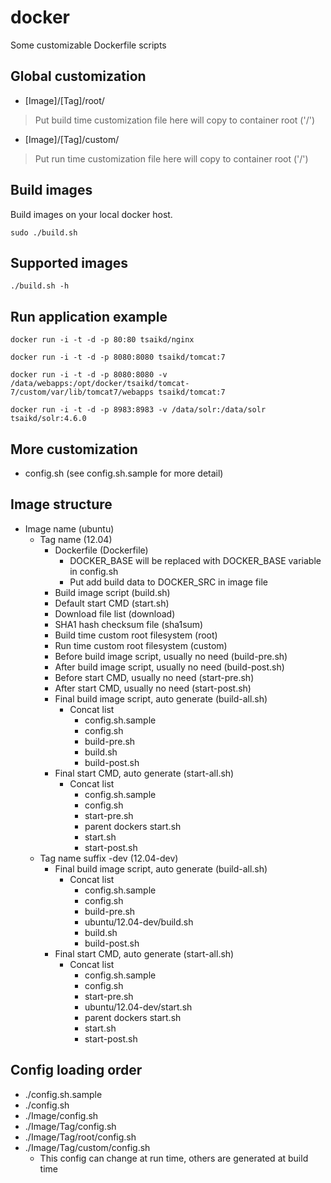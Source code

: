 docker
======

Some customizable Dockerfile scripts

## Global customization
* [Image]/[Tag]/root/
> Put build time customization file here will copy to container root ('/')
* [Image]/[Tag]/custom/
> Put run time customization file here will copy to container root ('/')

## Build images
Build images on your local docker host.
```
sudo ./build.sh
```

## Supported images
```
./build.sh -h
```

## Run application example
```
docker run -i -t -d -p 80:80 tsaikd/nginx
```

```
docker run -i -t -d -p 8080:8080 tsaikd/tomcat:7
```

```
docker run -i -t -d -p 8080:8080 -v /data/webapps:/opt/docker/tsaikd/tomcat-7/custom/var/lib/tomcat7/webapps tsaikd/tomcat:7
```

```
docker run -i -t -d -p 8983:8983 -v /data/solr:/data/solr tsaikd/solr:4.6.0
```

## More customization
* config.sh (see config.sh.sample for more detail)

## Image structure
* Image name (ubuntu)
	* Tag name (12.04)
		* Dockerfile (Dockerfile)
			* DOCKER_BASE will be replaced with DOCKER_BASE variable in config.sh
			* Put add build data to DOCKER_SRC in image file
		* Build image script (build.sh)
		* Default start CMD (start.sh)
		* Download file list (download)
		* SHA1 hash checksum file (sha1sum)
		* Build time custom root filesystem (root)
		* Run time custom root filesystem (custom)
		* Before build image script, usually no need (build-pre.sh)
		* After build image script, usually no need (build-post.sh)
		* Before start CMD, usually no need (start-pre.sh)
		* After start CMD, usually no need (start-post.sh)
		* Final build image script, auto generate (build-all.sh)
			* Concat list
				* config.sh.sample
				* config.sh
				* build-pre.sh
				* build.sh
				* build-post.sh
		* Final start CMD, auto generate (start-all.sh)
			* Concat list
				* config.sh.sample
				* config.sh
				* start-pre.sh
				* parent dockers start.sh
				* start.sh
				* start-post.sh
	* Tag name suffix -dev (12.04-dev)
		* Final build image script, auto generate (build-all.sh)
			* Concat list
				* config.sh.sample
				* config.sh
				* build-pre.sh
				* ubuntu/12.04-dev/build.sh
				* build.sh
				* build-post.sh
		* Final start CMD, auto generate (start-all.sh)
			* Concat list
				* config.sh.sample
				* config.sh
				* start-pre.sh
				* ubuntu/12.04-dev/start.sh
				* parent dockers start.sh
				* start.sh
				* start-post.sh

## Config loading order
* ./config.sh.sample
* ./config.sh
* ./Image/config.sh
* ./Image/Tag/config.sh
* ./Image/Tag/root/config.sh
* ./Image/Tag/custom/config.sh
	* This config can change at run time, others are generated at build time

